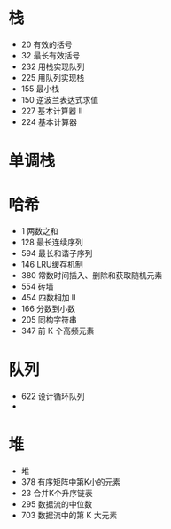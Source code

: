 # 栈

- 20 有效的括号
- 32 最长有效括号
- 232 用栈实现队列
- 225 用队列实现栈
- 155 最小栈
- 150 逆波兰表达式求值
- 227 基本计算器 II
- 224 基本计算器

# 单调栈



# 哈希

- 1 两数之和
- 128 最长连续序列
- 594 最长和谐子序列
- 146 LRU缓存机制
- 380 常数时间插入、删除和获取随机元素
- 554 砖墙
- 454 四数相加 II
- 166 分数到小数
- 205 同构字符串
- 347 前 K 个高频元素

# 队列

- 622 设计循环队列
- 

# 堆

- 堆
- 378 有序矩阵中第K小的元素
- 23 合并K个升序链表
- 295 数据流的中位数
- 703 数据流中的第 K 大元素

















